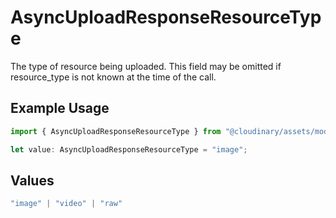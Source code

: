 # AsyncUploadResponseResourceType

The type of resource being uploaded. This field may be omitted if resource_type is not known at the time of the call.

## Example Usage

```typescript
import { AsyncUploadResponseResourceType } from "@cloudinary/assets/models/components";

let value: AsyncUploadResponseResourceType = "image";
```

## Values

```typescript
"image" | "video" | "raw"
```